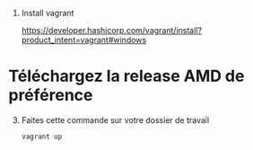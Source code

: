 1. Install vagrant

   https://developer.hashicorp.com/vagrant/install?product_intent=vagrant#windows

# Téléchargez la release AMD de préférence 
   
3. Faites cette commande sur votre dossier de travail

       vagrant up
